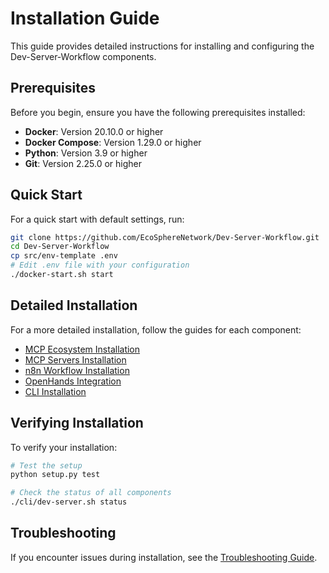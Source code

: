 # Installation Guide

This guide provides detailed instructions for installing and configuring the Dev-Server-Workflow components.

## Prerequisites

Before you begin, ensure you have the following prerequisites installed:

- **Docker**: Version 20.10.0 or higher
- **Docker Compose**: Version 1.29.0 or higher
- **Python**: Version 3.9 or higher
- **Git**: Version 2.25.0 or higher

## Quick Start

For a quick start with default settings, run:

```bash
git clone https://github.com/EcoSphereNetwork/Dev-Server-Workflow.git
cd Dev-Server-Workflow
cp src/env-template .env
# Edit .env file with your configuration
./docker-start.sh start
```

## Detailed Installation

For a more detailed installation, follow the guides for each component:

- [MCP Ecosystem Installation](./mcp-ecosystem.md)
- [MCP Servers Installation](./mcp-servers.md)
- [n8n Workflow Installation](./n8n-workflow.md)
- [OpenHands Integration](./openhands-integration.md)
- [CLI Installation](./cli-installation.md)

## Verifying Installation

To verify your installation:

```bash
# Test the setup
python setup.py test

# Check the status of all components
./cli/dev-server.sh status
```

## Troubleshooting

If you encounter issues during installation, see the [Troubleshooting Guide](../troubleshooting/index.md).